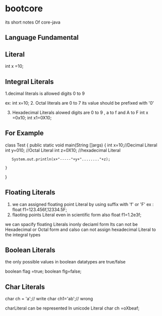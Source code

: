 # bootcore
its short notes Of core-java



Language Fundamental
---------------------

Literal
--------
 
int x =10;

Integral Literals
-----------------
 1.decimal literals is allowed digits  0 to 9
 
ex: int x=10;
 2. Octal literals are 0 to 7
      its value should be prefixed with '0'


 3. Hexadecimal Literals alowed digits are 0 to 9 , a to f and A to F
     int x =0x10;
     int x1=0X10;


For Example
------------

class Test
{
    public static void main(String []args)
    {
        int x=10;//Decimal Literal
        int y=010; //Octal Literal
        int z=0X10; //hexadecimal Literal
     
       System.out.println(x+"-----"+y+"........"+z);

    }
}
  


Floating Literals
------------------

1. we can assigned floating point Literal by using suffix with 'f' or 'F'
     ex : float f1=123.456f,12334.5F;
2. flaoting points Literal even in scientific form also
     float f1=1.2e3f;

we can spacify floating Literals inonly deciaml form
 Its can not be Hexadecimal or Octal form
 and calso can not assign hexadecimal Literal to the integral types





Boolean Literals
----------------
 the only possible values in boolean datatypes are true/false

boolean flag =true; boolean flg=false;


Char Literals
--------------

char ch = 'a';// write
char ch1='ab';// wrong

charLiteral can be represented In unicode Literal 
char ch =oXbeaf;




            



